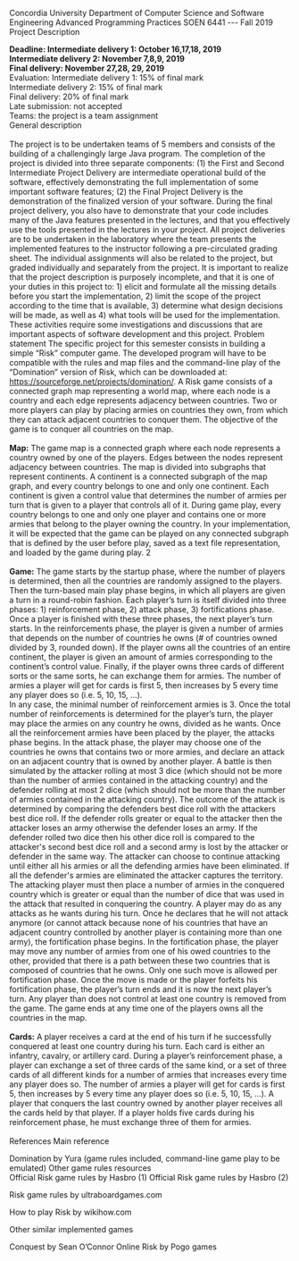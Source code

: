
Concordia University
Department of Computer Science
and Software Engineering
Advanced Programming Practices
SOEN 6441 --- Fall 2019
<br>
Project Description
<br>

<b>Deadline: Intermediate delivery 1: October 16,17,18, 2019</b>
<br>
<b>Intermediate delivery 2: November 7,8,9, 2019</b>
<br>
<b>Final delivery: November 27,28, 29, 2019</b>
<br>
Evaluation: Intermediate delivery 1: 15% of final mark
<br>
Intermediate delivery 2: 15% of final mark
<br>
Final delivery: 20% of final mark</b>
<br>
Late submission: not accepted
<br>
Teams: the project is a team assignment
<br>
General description
<br>
<br>
The project is to be undertaken teams of 5 members and consists of the building of a challengingly large Java program. The completion of the project is divided into three separate components: (1) the First and Second Intermediate Project Delivery are intermediate operational build of the software, effectively demonstrating the full implementation of some important software features; (2) the Final Project Delivery is the demonstration of the finalized version of your software. During the final project delivery, you also have to demonstrate that your code includes many of the Java features presented in the lectures, and that you effectively use the tools presented in the lectures in your project. All project deliveries are to be undertaken in the laboratory where the team presents the implemented features to the instructor following a pre-circulated grading sheet. The individual assignments will also be related to the project, but graded individually and separately from the project.
It is important to realize that the project description is purposely incomplete, and that it is one of your duties in this project to: 1) elicit and formulate all the missing details before you start the implementation, 2) limit the scope of the project according to the time that is available, 3) determine what design decisions will be made, as well as 4) what tools will be used for the implementation. These activities require some investigations and discussions that are important aspects of software development and this project.
Problem statement
The specific project for this semester consists in building a simple “Risk” computer game. The developed program will have to be compatible with the rules and map files and the command-line play of the “Domination” version of Risk, which can be downloaded at: https://sourceforge.net/projects/domination/. A Risk game consists of a connected graph map representing a world map, where each node is a country and each edge represents adjacency between countries. Two or more players can play by placing armies on countries they own, from which they can attack adjacent countries to conquer them. The objective of the game is to conquer all countries on the map.
<br>
<br>
<b>Map:</b> The game map is a connected graph where each node represents a country owned by one of the players. Edges between the nodes represent adjacency between countries. The map is divided into subgraphs that represent continents. A continent is a connected subgraph of the map graph, and every country belongs to one and only one continent. Each continent is given a control value that determines the number of armies per turn that is given to a player that controls all of it. During game play, every country belongs to one and only one player and contains one or more armies that belong to the player owning the country. In your implementation, it will be expected that the game can be played on any connected subgraph that is defined by the user before play, saved as a text file representation, and loaded by the game during play.
2
<br>
<br>
<b>Game:</b> The game starts by the startup phase, where the number of players is determined, then all the countries are randomly assigned to the players. Then the turn-based main play phase begins, in which all players are given a turn in a round-robin fashion. Each player’s turn is itself divided into three phases: 1) reinforcement phase, 2) attack phase, 3) fortifications phase. Once a player is finished with these three phases, the next player’s turn starts. In the reinforcements phase, the player is given a number of armies that depends on the number of countries he owns (# of countries owned divided by 3, rounded down). If the player owns all the countries of an entire continent, the player is given an amount of armies corresponding to the continent’s control value. Finally, if the player owns three cards of different sorts or the same sorts, he can exchange them for armies. The number of armies a player will get for cards is first 5, then increases by 5 every time any player does so (i.e. 5, 10, 15, …). 
<br>
In any case, the minimal number of reinforcement armies is 3. Once the total number of reinforcements is determined for the player’s turn, the player may place the armies on any country he owns, divided as he wants. Once all the reinforcement armies have been placed by the player, the attacks phase begins. In the attack phase, the player may choose one of the countries he owns that contains two or more armies, and declare an attack on an adjacent country that is owned by another player. A battle is then simulated by the attacker rolling at most 3 dice (which should not be more than the number of armies contained in the attacking country) and the defender rolling at most 2 dice (which should not be more than the number of armies contained in the attacking country). The outcome of the attack is determined by comparing the defenders best dice roll with the attackers best dice roll. If the defender rolls greater or equal to the attacker then the attacker loses an army otherwise the defender loses an army. If the defender rolled two dice then his other dice roll is compared to the attacker's second best dice roll and a second army is lost by the attacker or defender in the same way. The attacker can choose to continue attacking until either all his armies or all the defending armies have been eliminated. If all the defender's armies are eliminated the attacker captures the territory. The attacking player must then place a number of armies in the conquered country which is greater or equal than the number of dice that was used in the attack that resulted in conquering the country. A player may do as any attacks as he wants during his turn. Once he declares that he will not attack anymore (or cannot attack because none of his countries that have an adjacent country controlled by another player is containing more than one army), the fortification phase begins. In the fortification phase, the player may move any number of armies from one of his owed countries to the other, provided that there is a path between these two countries that is composed of countries that he owns. Only one such move is allowed per fortification phase. Once the move is made or the player forfeits his fortification phase, the player’s turn ends and it is now the next player’s turn. Any player than does not control at least one country is removed from the game. The game ends at any time one of the players owns all the countries in the map.
<br>
<br>
<b>Cards:</b> A player receives a card at the end of his turn if he successfully conquered at least one country during his turn. Each card is either an infantry, cavalry, or artillery card. During a player’s reinforcement phase, a player can exchange a set of three cards of the same kind, or a set of three cards of all different kinds for a number of armies that increases every time any player does so. The number of armies a player will get for cards is first 5, then increases by 5 every time any player does so (i.e. 5, 10, 15, …). A player that conquers the last country owned by another player receives all the cards held by that player. If a player holds five cards during his reinforcement phase, he must exchange three of them for armies.
<br>
<br>
References
Main reference
<br>

Domination by Yura (game rules included, command-line game play to be emulated)
Other game rules resources
<br>
Official Risk game rules by Hasbro (1)
Official Risk game rules by Hasbro (2)
<br>

Risk game rules by ultraboardgames.com
<br>

How to play Risk by wikihow.com
<br>

Other similar implemented games
<br>

Conquest by Sean O’Connor
Online Risk by Pogo games
